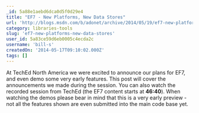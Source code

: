 ```yaml
---
_id: 5a88e1aebd6dca0d5f0d29e4
title: "EF7 - New Platforms, New Data Stores"
url: 'http://blogs.msdn.com/b/adonet/archive/2014/05/19/ef7-new-platforms-new-data-stores.aspx'
category: libraries-tools
slug: 'ef7-new-platforms-new-data-stores'
user_id: 5a83ce59d6eb0005c4ecda2c
username: 'bill-s'
createdOn: '2014-05-17T09:10:02.000Z'
tags: []
---
```


At TechEd North America we were excited to announce our plans for EF7, and even demo some very early features. This post will cover the announcements we made during the session. You can also watch the recorded session from TechEd (the EF7 content starts at <span style="background-color: #ffffff"><strong>46:40</strong></span>). When watching the demos please bear in mind that this is a very early preview - not all the features shown are even submitted into the main code base yet.
